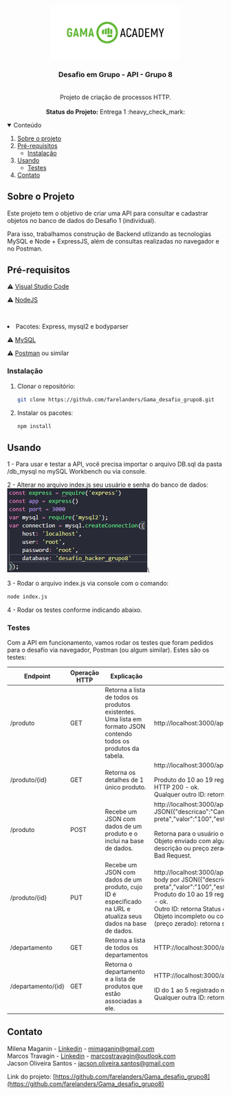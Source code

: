 <div align=center><img src='./imgpaste/gamalogo.png' width='300'></div>

  <h3 align="center">Desafio em Grupo - API - Grupo 8</h3>

  <p align="center"><br>
    Projeto de criação de processos HTTP.
      <br><br>
      <strong>Status do Projeto:</strong> Entrega 1 :heavy_check_mark:



<details open="open">
  <summary>Conteúdo</summary>
  <ol>
    <li>
      <a href="#sobre-o-projeto">Sobre o projeto</a>
    </li>
    <li>
      <a href="#pré-requisitos">Pré-requisitos</a>
      <ul>
        <li><a href="#instalação">Instalação</a></li>
      </ul>
    </li>
    <li>
      <a href="#usando">Usando</a>
      <ul>
        <li><a href="#testes">Testes</a></li>
      </ul>
    </li>
    <li><a href="#contato">Contato</a></li>
  </ol>
</details>




## Sobre o Projeto

Este projeto tem o objetivo de criar uma API para consultar e cadastrar objetos no banco de dados do Desafio 1 (individual). 

Para isso, trabalhamos construção de Backend utlizando as tecnologias MySQL e Node + ExpressJS, além de consultas realizadas no navegador e no Postman.



## Pré-requisitos

⚠️ [Visual Studio Code](https://code.visualstudio.com/download)

⚠️ [NodeJS](https://nodejs.org/en/download/)

​		<li>Pacotes: Express, mysql2 e bodyparser</li>

⚠️ [MySQL](https://www.mysql.com/downloads/)

⚠️ [Postman](https://www.postman.com/downloads/) ou similar



### Instalação

1. Clonar o repositório:
   ```sh
   git clone https://github.com/farelanders/Gama_desafio_grupo8.git
   ```
2. Instalar os pacotes:
   ```sh
   npm install
   ```



## Usando

1 - Para usar e testar a API, você precisa importar o arquivo DB.sql da pasta /db_mysql no mySQL Workbench ou via console.

2 - Alterar no arquivo index.js seu usuário e senha do banco de dados:
<img src='./imgpaste/2021-06-03-14-42-26.png'>\


3 - Rodar o arquivo index.js via console com o comando:

   ```sh
   node index.js
   ```


4 - Rodar os testes conforme indicando abaixo.



### Testes

Com a API em funcionamento, vamos rodar os testes que foram pedidos para o desafio via navegador, Postman (ou algum similar). Estes são os testes:

|Endpoint|Operação HTTP|Explicação|Teste|
|-|-|-|-|
|/produto|GET|Retorna a lista de todos os produtos existentes. Uma lista em formato JSON contendo todos os produtos da tabela.|http://localhost:3000/api/v1/produto|
|/produto/{id}|GET|Retorna os detalhes de 1 único produto.|http://localhost:3000/api/v1/produto/:produtoId <br /><br />Produto do 10 ao 19 registrado no banco: retorna o status HTTP 200 - ok. <br />Qualquer outro ID: retorna 404 - Bad Request.|
|/produto|POST|Recebe um JSON com dados de um produto e o inclui na base de dados.|http://localhost:3000/api/v1/produto  Enviar no body por JSON({"descricao":"Camisa Ponte preta","valor":"100","estoque":"2","departamento":"2"})<br /><br />Retorna para o usuário o Objeto que foi incluído na tabela. Objeto enviado com alguma informação faltando (ex: sem descrição ou preço zerado): retorna um status HTTP 400 - Bad Request.|
|/produto/{id}|PUT|Recebe um JSON com dados de um produto, cujo ID é especificado na URL e atualiza seus dados na base de dados.| http://localhost:3000/api/v1/produto/:produtoId  Enviar no body por JSON({"descricao":"Camisa Ponte preta","valor":"100","estoque":"2","departamento":"2"})<br />Produto do 10 ao 19 registrado no banco: retorna status 200 - ok. <br />Outro ID: retorna Status 404 - Not Found. <br />Objeto incompleto ou com alguma propriedade inválida (preço zerado): retorna status HTTP 400 - Bad Request. |
|/departamento|GET|Retorna a lista de todos os departamentos|HTTP://localhost:3000/api/v1/departamento|
|/departamento/{id}|GET|Retorna o departamento e a lista de produtos que estão associadas a ele.|HTTP://localhost:3000/api/v1/departamento/:departamentoId <br /><br />ID do 1 ao 5 registrado no banco: retorna status 200 - ok. Qualquer outra ID: retorna status 404 - Not Found.|




## Contato

Milena Maganin - [Linkedin](https://www.linkedin.com/in/milenamaganin/) - mimaganin@gmail.com \
Marcos Travagin - [Linkedin](https://linkedin.com/in/marcos-antonio-travagin-41515985) - marcostravagin@outlook.com \
Jacson Oliveira Santos - jacson.oliveira.santos@gmail.com

Link do projeto: [https://github.com/farelanders/Gama_desafio_grupo8](https://github.com/farelanders/Gama_desafio_grupo8)

